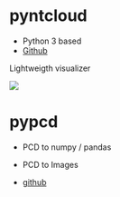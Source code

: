 # pyntcloud 

- Python 3 based
- [Github](https://github.com/daavoo/pyntcloud)



Lightweigth visualizer

![](https://raw.githubusercontent.com/daavoo/pyntcloud/master/docs/images/plot1.gif)



# pypcd

- PCD to numpy / pandas

- PCD to Images

- [github](https://github.com/dimatura/pypcd)
